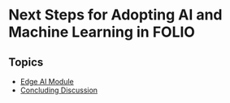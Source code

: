 # Next Steps for Adopting AI and Machine Learning in FOLIO

## Topics
- [Edge AI Module](edge-ai.html)
- [Concluding Discussion](conclusion.html)
